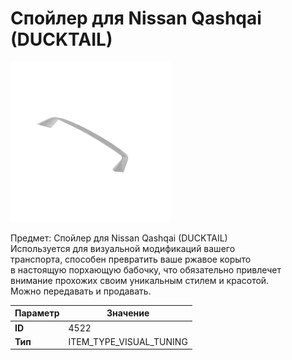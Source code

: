 # Спойлер для Nissan Qashqai (DUCKTAIL)

![Item Image](../img/4522.webp?raw=true)

Предмет: Спойлер для Nissan Qashqai (DUCKTAIL)<br>Используется для визуальной модификаций вашего<br>транспорта, способен превратить ваше ржавое корыто<br>в настоящую порхающую бабочку, что обязательно привлечет<br>внимание прохожих своим уникальным стилем и красотой.<br>Можно передавать и продавать.


| Параметр | Значение |
|----------|----------|
| **ID** | 4522 |
| **Тип** | ITEM_TYPE_VISUAL_TUNING |


